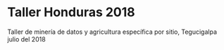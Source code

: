 # Taller Honduras 2018

Taller de minería de datos y agricultura específica por sitio, Tegucigalpa julio del 2018
